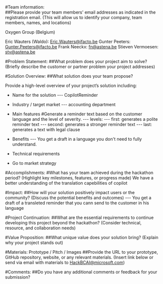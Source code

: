 
#Team information:  
##Please provide your team members' email addresses as indicated in the registration email. 
(This will allow us to identify your company, team members, names, and locations) 

Oxygen Group (Belgium)

Eric Wauters (Waldo): Eric.Wauters@ifacto.be
Gunter Peeters: Gunter.Peeters@ifacto.be
Frank Neeckx: fn@astena.be
Stieven Vermoesen: stv@astena.be

#Problem Statement: 
##What problem does your project aim to solve? 
(Briefly describe the customer or partner problem your project addresses) 

 

#Solution Overview: 
##What solution does your team propose? 
 
Provide a high-level overview of your project’s solution including: 
* Name for the solution
--- CopilotReminder

* Industry / target market
--- accounting department
 
* Main features
#Generate a reminder text based on the customer language and the level of severity.
--- levels:
--- first: generates a polite reminder text
--- second: generates a stronger reminder text
--- last: generates a text with legal clause
  
* Benefits
--- You get a draft in a language you don't need to fully understand.

* Technical requirements 
* Go to market strategy 
 

#Accomplishments: 
#What has your team achieved during the hackathon period? 
(Highlight key milestones, features, or progress made) 
We have a better understanding of the translation capebilities of copilot

#Impact: 
##How will your solution positively impact users or the community? 
(Discuss the potential benefits and outcomes) 
--- You get a draft of a transleted reminder that you cann send to the customer in his language
 

#Project Continuation: 
##What are the essential requirements to continue developing this project beyond the hackathon? 
(Consider technical, resource, and collaboration needs) 


#Value Proposition: 
##What unique value does your solution bring? 
(Explain why your project stands out) 
 

#Materials: Prototype / Pitch / Images 
##Provide the URL to your prototype, GitHub repository, website, or any relevant materials. 
(Insert link below or send via email with materials to HackBCAI@microsoft.com) 
 

#Comments: 
##Do you have any additional comments or feedback for your submission? 
